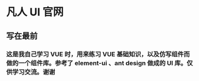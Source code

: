 # 凡人 UI 官网
## 写在最前
### 这是我自己学习 VUE 时，用来练习 VUE 基础知识，以及仿写组件而做的一个组件库。参考了 element-ui 、ant design 做成的 UI 库。仅供学习交流。谢谢

